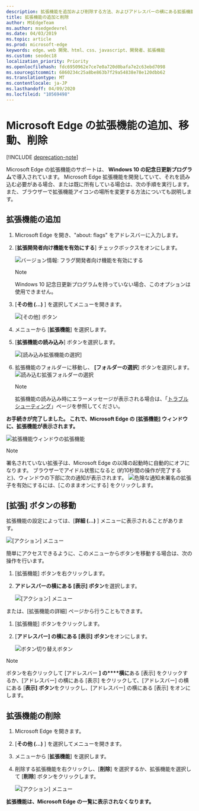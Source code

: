 ```yaml
---
description: 拡張機能を追加および削除する方法、およびアドレスバーの横にある拡張機能のボタンを移動する方法について説明します。
title: 拡張機能の追加と削除
author: MSEdgeTeam
ms.author: msedgedevrel
ms.date: 04/03/2019
ms.topic: article
ms.prod: microsoft-edge
keywords: edge、web 開発、html、css、javascript、開発者、拡張機能
ms.custom: seodec18
localization_priority: Priority
ms.openlocfilehash: fdc6950962e7ce7e0a720d0bafa7e2c63ebd7098
ms.sourcegitcommit: 6860234c25a8be863b7f29a54838e78e120dbb62
ms.translationtype: MT
ms.contentlocale: ja-JP
ms.lasthandoff: 04/09/2020
ms.locfileid: "10569498"
---
```

# Microsoft Edge の拡張機能の追加、移動、削除  

[!INCLUDE [deprecation-note](../includes/deprecation-note.md)]  

Microsoft Edge の拡張機能のサポートは、 **Windows 10 の記念日更新プログラム**で導入されています。 Microsoft Edge 拡張機能を開発していて、それを読み込む必要がある場合、または既に所有している場合は、次の手順を実行します。
また、ブラウザーで拡張機能アイコンの場所を変更する方法についても説明します。

## 拡張機能の追加

1. Microsoft Edge を開き、"about: flags" をアドレスバーに入力します。

2. [**拡張開発者向け機能を有効にする**] チェックボックスをオンにします。

   ![バージョン情報: フラグ開発者向け機能を有効にする](./../media/sideload-aboutflags.png)
   > [!NOTE]
   > Windows 10 記念日更新プログラムを持っていない場合、このオプションは使用できません。

3. [**その他 (...)** ] を選択してメニューを開きます。

   ![[その他] ボタン](./../media/morebutton.png)  

4. メニューから [**拡張機能**] を選択します。

5. [**拡張機能の読み込み**] ボタンを選択します。

   ![[読み込み拡張機能の選択]](./../media/sideload-load-extension.png)

6. 拡張機能のフォルダーに移動し、 **[フォルダーの選択**] ボタンを選択します。
   ![読み込む拡張フォルダーの選択](./../media/sideload-select-extension.png)
   > [!NOTE]
   > 拡張機能の読み込み時にエラーメッセージが表示される場合は、「[トラブルシューティング](./../troubleshooting.md)」ページを参照してください。


**お手続きが完了しました。 これで、Microsoft Edge の [拡張機能] ウィンドウに、拡張機能が表示されます。**

![拡張機能ウィンドウの拡張機能](./../media/sideload-extension-installed.png)

> [!NOTE]
> 署名されていない拡張子は、Microsoft Edge の以降の起動時に自動的にオフになります。 ブラウザーでアイドル状態になると (約10秒間の操作が完了すると)、ウィンドウの下部に次の通知が表示されます。 ![危険な](./../media/riskynotification.png)通知未署名の拡張子を有効にするには、[このままオンにする] をクリックします。



## [拡張] ボタンの移動
拡張機能の設定によっては、[**詳細 (...)** ] メニューに表示されることがあります。

   ![[アクション] メニュー](./../media/browseraction.png)  


簡単にアクセスできるように、このメニューからボタンを移動する場合は、次の操作を行います。

1. [拡張機能] ボタンを右クリックします。

2. **アドレスバーの横にある [表示] ボタン**を選択します。

   ![[アクション] メニュー](./../media/browseraction_contextmenu.png)  

または、[拡張機能の詳細] ページから行うこともできます。

1. [拡張機能] ボタンをクリックします。
2. [**アドレスバー] の横にある [表示] ボタン**をオンにします。

   ![ボタン切り替えボタン](./../media/show-button-toggle.png)

> [!NOTE]
> ボタンを右クリックして [アドレスバー **] の****横に**ある [表示] をクリックするか、[アドレスバー] の横にある [表示] をクリックして、[アドレスバー] の横にある [**表示] ボタン**をクリックし、[アドレスバー] の横にある [表示] をオンにします。


## 拡張機能の削除

1. Microsoft Edge を開きます。

2. [**その他 (...)** ] を選択してメニューを開きます。

3. メニューから [**拡張機能**] を選択します。

4. 削除する拡張機能を右クリックし、[**削除**] を選択するか、拡張機能を選択して [**削除**] ボタンをクリックします。

   ![[アクション] メニュー](./../media/remove.png)  

**拡張機能は、Microsoft Edge の一覧に表示されなくなります。**
